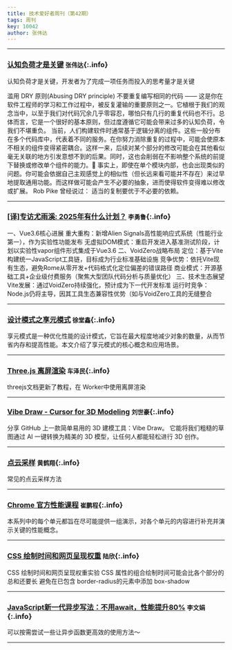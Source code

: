 ```yaml
---
title: 技术爱好者周刊（第42期）
tags: 周刊
key: 10042
author: 张伟达
---
```

---

### [认知负荷才是关键](https://github.com/zakirullin/cognitive-load/blob/main/README.zh-cn.md) `张伟达`{:.info}

认知负荷才是关键，开发者为了完成一项任务而投入的思考量才是关键

滥用 DRY 原则(Abusing DRY principle)
不要重复编写相同的代码 —— 这是你在软件工程师的学习和工作过程中，被反复灌输的重要原则之一。它植根于我们的观念当中，以至于我们对代码冗余几乎零容忍，哪怕只有几行的重复代码也不行。总体而言，它是一个很好的基本原则，但过度遵循它可能会带来过多的认知负荷，令我们不堪重负。
当前，人们构建软件时通常基于逻辑分离的组件。这些一般分布在多个代码库中，代表着不同的服务。在你努力消除重复的过程中，可能会使原本不相关的组件变得紧密耦合。这样一来，后续对某个部分的修改可能会在其他看似毫无关联的地方引发意想不到的后果。同时，这也会削弱在不影响整个系统的前提下替换或修改单个组件的能力。🤯
事实上，即使在单个模块内部，也会出现类似的问题。你可能会依据自己主观感觉上的相似性（但长远来看可能并不存在）来过早地提取通用功能。而这样做可能会产生不必要的抽象，进而使得软件变得难以修改或扩展。
Rob Pike 曾经说过：
适当的复制要优于不必要的依赖。

---
### [[译]专访尤雨溪: 2025年有什么计划？](https://juejin.cn/post/7487548882744803355) `李勇鲁`{:.info}

一、Vue3.6核心进展
重大重构：新增Alien Signals高性能响应式系统（性能行业第一），作为实验性功能发布
无虚拟DOM模式：重启开发进入基准测试阶段，计划以实验性vapor组件形式集成于Vue3.6
二、VoidZero战略布局
定位：基于Vite构建统一JavaScript工具链，目标成为行业标准基础设施
竞争优势：依托Vite现有生态，避免Rome从零开发+代码格式化定位偏差的错误路径
商业模式：开源基础工具+企业级付费服务（聚焦大型团队代码分析与质量优化）
三、技术生态展望
Vite发展：通过VoidZero持续强化，预计成为下一代开发标准
运行时竞争：Node.js仍将主导，因其工具生态兼容性优势（如与VoidZero工具的无缝整合


---
### [设计模式之享元模式](https://www.anyup.cn/site/zh/blog/design-pattern/%E7%BB%93%E6%9E%84%E5%9E%8B-%E4%BA%AB%E5%85%83%E6%A8%A1%E5%BC%8F.html#%E5%89%8D%E8%A8%80) `徐堂鑫`{:.info}

享元模式是一种优化性能的设计模式，它旨在最大程度地减少对象的数量，从而节省内存和提高性能。本文介绍了享元模式的核心概念和应用场景。

---
### [Three.js 离屏渲染](https://threejs.org/manual/#zh/offscreencanvas) `车泽民`{:.info}

threejs文档更新了教程，在 Worker中使用离屏渲染

---
### [Vibe Draw - Cursor for 3D Modeling](https://github.com/martin226/vibe-draw) `刘世豪`{:.info}

分享 GitHub 上一款简单易用的 3D 建模工具：Vibe Draw。
它能将我们粗糙的草图通过 AI 一键转换为精美的 3D 模型，让任何人都能轻松进行 3D 创作。

---
### [点云采样](http://geometryhub.net/notes/pointcloudsample) `黄鹤翔`{:.info}
常见的点云采样方法

---
### [Chrome 官方性能课程](https://web.dev/learn/performance/welcome?hl=zh-cn) `崔鹏程`{:.info}

本系列中的每个单元都旨在尽可能提供一组演示，对各个单元的内容进行补充并演示关键的性能概念。

---
### [CSS 绘制时间和网页呈现权重](https://gameprogrammingpatterns.com/architecture-performance-and-games.html) `陆欣`{:.info}

CSS 绘制时间和网页呈现权重实验
CSS 属性的组合绘制时间可能会比各个部分的总和还要长
避免在已包含 border-radius的元素中添加 box-shadow


---

### [JavaScript新一代异步写法：不用await，性能提升80%](https://mp.weixin.qq.com/s/lUZTDytcGcgOe33tyz4uMA?poc_token=HMu7AGijUEGTUnVtB2yZXr-ZPQNvmFiWblKMdYco) `李文娟`{:.info}

可以按需尝试一些让异步函数更高效的使用方法～

---
